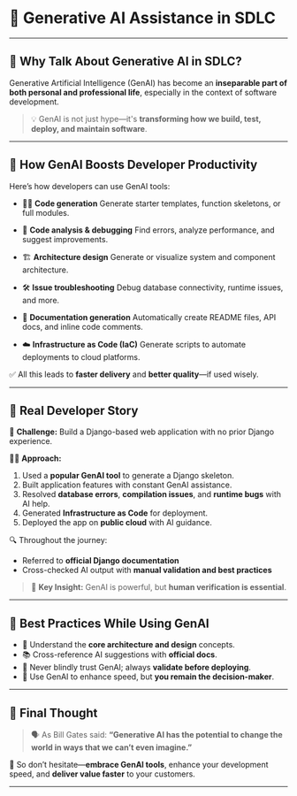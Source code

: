 # 🤖 Generative AI Assistance in SDLC

---

## 🔹 Why Talk About Generative AI in SDLC?

Generative Artificial Intelligence (GenAI) has become an **inseparable part of both personal and professional life**, especially in the context of software development.

> 💡 GenAI is not just hype—it's **transforming how we build, test, deploy, and maintain software**.

---

## 🚀 How GenAI Boosts Developer Productivity

Here’s how developers can use GenAI tools:

* 🧑‍💻 **Code generation**
  Generate starter templates, function skeletons, or full modules.

* 🧪 **Code analysis & debugging**
  Find errors, analyze performance, and suggest improvements.

* 🏗️ **Architecture design**
  Generate or visualize system and component architecture.

* 🛠️ **Issue troubleshooting**
  Debug database connectivity, runtime issues, and more.

* 📄 **Documentation generation**
  Automatically create README files, API docs, and inline code comments.

* ☁️ **Infrastructure as Code (IaC)**
  Generate scripts to automate deployments to cloud platforms.

✅ All this leads to **faster delivery** and **better quality**—if used wisely.

---

## 📖 Real Developer Story

🎯 **Challenge:** Build a Django-based web application with no prior Django experience.

👨‍💻 **Approach:**

1. Used a **popular GenAI tool** to generate a Django skeleton.
2. Built application features with constant GenAI assistance.
3. Resolved **database errors**, **compilation issues**, and **runtime bugs** with AI help.
4. Generated **Infrastructure as Code** for deployment.
5. Deployed the app on **public cloud** with AI guidance.

🔍 Throughout the journey:

* Referred to **official Django documentation**
* Cross-checked AI output with **manual validation and best practices**

> 💬 **Key Insight:** GenAI is powerful, but **human verification is essential**.

---

## 🧠 Best Practices While Using GenAI

* 🧭 Understand the **core architecture and design** concepts.
* 📚 Cross-reference AI suggestions with **official docs**.
* 🛑 Never blindly trust GenAI; always **validate before deploying**.
* 🎯 Use GenAI to enhance speed, but **you remain the decision-maker**.

---

## 🧩 Final Thought

> 🗣️ As Bill Gates said:
> **“Generative AI has the potential to change the world in ways that we can’t even imagine.”**

🌟 So don’t hesitate—**embrace GenAI tools**, enhance your development speed, and **deliver value faster** to your customers.

---
